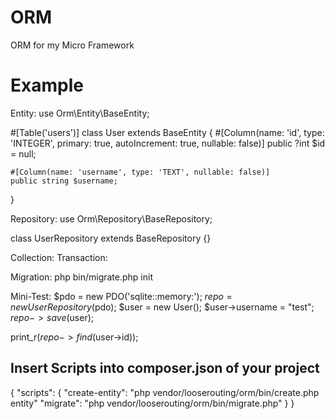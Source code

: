 # ORM
ORM for my Micro Framework

# Example

Entity:
use Orm\Entity\BaseEntity;

#[Table('users')]
class User extends BaseEntity
{
    #[Column(name: 'id', type: 'INTEGER', primary: true, autoIncrement: true, nullable: false)]
    public ?int $id = null;

    #[Column(name: 'username', type: 'TEXT', nullable: false)]
    public string $username;
}

Repository:
use Orm\Repository\BaseRepository;

class UserRepository extends BaseRepository {}

Collection:
Transaction:

Migration:
php bin/migrate.php init

Mini-Test:
$pdo = new PDO('sqlite::memory:');
$repo = new UserRepository($pdo);
$user = new User();
$user->username = "test";
$repo->save($user);

print_r($repo->find($user->id));


Insert Scripts into composer.json of your project
---
{
  "scripts": {
    "create-entity": "php vendor/looserouting/orm/bin/create.php entity"
    "migrate": "php vendor/looserouting/orm/bin/migrate.php"
  }
}
